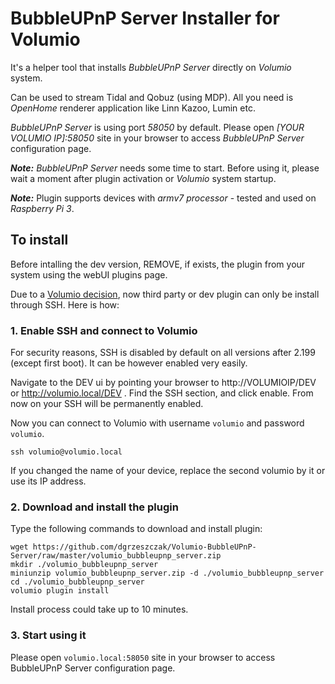 # BubbleUPnP Server Installer for Volumio
It's a helper tool that installs *BubbleUPnP Server* directly on *Volumio* system.

Can be used to stream Tidal and Qobuz (using MDP). All you need is *OpenHome* renderer application like Linn Kazoo, Lumin etc. 
 
*BubbleUPnP Server* is using port *58050* by default. Please open *[YOUR VOLUMIO IP]:58050* site in your browser to access *BubbleUPnP Server* configuration page.

***Note:*** *BubbleUPnP Server* needs some time to start. Before using it, please wait a moment after plugin activation or *Volumio* system startup. 

***Note:*** Plugin supports devices with *armv7 processor* - tested and used on *Raspberry Pi 3*.


## To install
Before intalling the dev version, REMOVE, if exists, the plugin from your system using the webUI plugins page.

Due to a [Volumio decision](https://volumio.org/forum/require-plugins-uploaded-plugins-repo-t8116-10.html), now third party or dev plugin can only be install through SSH. Here is how:

### 1. Enable SSH and connect to Volumio

For security reasons, SSH is disabled by default on all versions after 2.199 (except first boot). It can be however enabled very easily.

Navigate to the DEV ui by pointing your browser to http://VOLUMIOIP/DEV or http://volumio.local/DEV . Find the SSH section, and click enable. From now on your SSH will be permanently enabled.

Now you can connect to Volumio with username `volumio` and password `volumio`.

```
ssh volumio@volumio.local
```

If you changed the name of your device, replace the second volumio by it or use its IP address. 

### 2. Download and install the plugin

Type the following commands to download and install plugin:

```
wget https://github.com/dgrzeszczak/Volumio-BubbleUPnP-Server/raw/master/volumio_bubbleupnp_server.zip
mkdir ./volumio_bubbleupnp_server
miniunzip volumio_bubbleupnp_server.zip -d ./volumio_bubbleupnp_server
cd ./volumio_bubbleupnp_server
volumio plugin install
```

Install process could take up to 10 minutes.

### 3. Start using it

Please open `volumio.local:58050` site in your browser to access BubbleUPnP Server configuration page.
